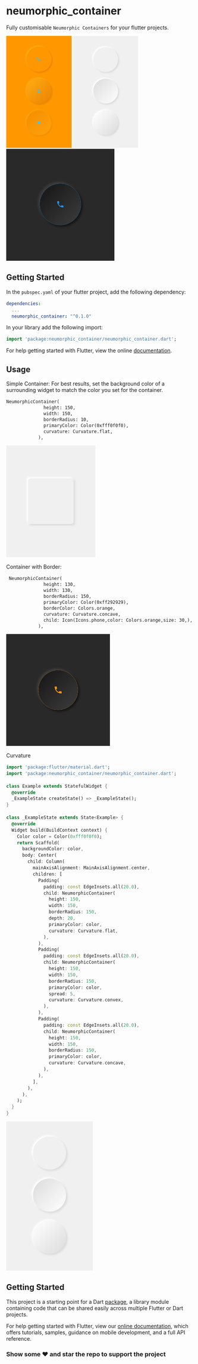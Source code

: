 # neumorphic_container

Fully customisable `Neumorphic Containers` for your flutter projects.

<img src="https://github.com/AditiRavi/Neumorphic-Container/blob/main/img2.jpeg" height="300em" /> <img src="https://github.com/AditiRavi/Neumorphic-Container/blob/main/img4.jpeg" height="300em" /> <img src="https://github.com/AditiRavi/Neumorphic-Container/blob/main/img6.jpeg" height="300em" />

## Getting Started
In the `pubspec.yaml` of your flutter project, add the following dependency:

```yaml
dependencies:
  ...
  neumorphic_container: "^0.1.0"
```

In your library add the following import:

```dart
import 'package:neumorphic_container/neumorphic_container.dart';
```

For help getting started with Flutter, view the online [documentation](https://flutter.io/).

## Usage
Simple Container:
For best results, set the background
color of a surrounding widget to match
the color you set for the container.

```
NeumorphicContainer(
              height: 150,
              width: 150,
              borderRadius: 10,
              primaryColor: Color(0xfff0f0f0),
              curvature: Curvature.flat,
            ),
```
<img src="https://github.com/AditiRavi/Neumorphic-Container/blob/main/img3.jpeg" height="300em" />

Container with Border:

```
 NeumorphicContainer(
              height: 130,
              width: 130,
              borderRadius: 150,
              primaryColor: Color(0xff292929),
              borderColor: Colors.orange,
              curvature: Curvature.concave,
              child: Icon(Icons.phone,color: Colors.orange,size: 30,),
            ),
```
<img src="https://github.com/AditiRavi/Neumorphic-Container/blob/main/img5.jpeg" height="300em" />

Curvature

```dart
import 'package:flutter/material.dart';
import 'package:neumorphic_container/neumorphic_container.dart';

class Example extends StatefulWidget {
  @override
  _ExampleState createState() => _ExampleState();
}

class _ExampleState extends State<Example> {
  @override
  Widget build(BuildContext context) {
    Color color = Color(0xfff0f0f0);
    return Scaffold(
      backgroundColor: color,
      body: Center(
        child: Column(
          mainAxisAlignment: MainAxisAlignment.center,
          children: [
            Padding(
              padding: const EdgeInsets.all(20.0),
              child: NeumorphicContainer(
                height: 150,
                width: 150,
                borderRadius: 150,
                depth: 20,
                primaryColor: color,
                curvature: Curvature.flat,
              ),
            ),
            Padding(
              padding: const EdgeInsets.all(20.0),
              child: NeumorphicContainer(
                height: 150,
                width: 150,
                borderRadius: 150,
                primaryColor: color,
                spread: 5,
                curvature: Curvature.convex,
              ),
            ),
            Padding(
              padding: const EdgeInsets.all(20.0),
              child: NeumorphicContainer(
                height: 150,
                width: 150,
                borderRadius: 150,
                primaryColor: color,
                curvature: Curvature.concave,
              ),
            ),
          ],
        ),
      ),
    );
  }
}
```
<img src="https://github.com/AditiRavi/Neumorphic-Container/blob/main/img4.jpeg" height="400em" />

## Getting Started

This project is a starting point for a Dart
[package](https://flutter.dev/developing-packages/),
a library module containing code that can be shared easily across
multiple Flutter or Dart projects.

For help getting started with Flutter, view our 
[online documentation](https://flutter.dev/docs), which offers tutorials, 
samples, guidance on mobile development, and a full API reference.

### Show some :heart: and star the repo to support the project
